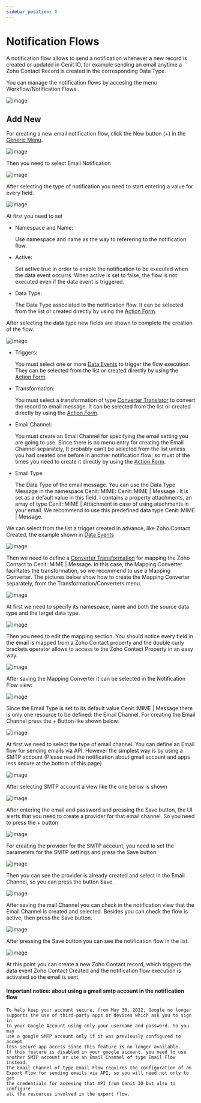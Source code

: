 ```yaml
---
sidebar_position: 8
---
```


# Notification Flows

A notification flow allows to send a notification whenever a new record is created or updated in Cenit IO, for example sending an email anytime a Zoho Contact Record is created in the corresponding Data Type.

You can manage the notification flows by accesing the menu Workflow/Notification Flows . 

![image](https://user-images.githubusercontent.com/54523080/174842098-6dc6793a-69bc-48a0-b517-882a6ebd436a.png)

## Add New

For creating a new email notification flow, click the New button (+) in the [Generic Menu](generic/generic_menu_options_.md).

![image](https://user-images.githubusercontent.com/54523080/174842620-ddb59923-01aa-4351-a4bf-00edde938327.png)

Then you need to select Email Notification

![image](https://user-images.githubusercontent.com/54523080/174842989-23dea1e7-c984-466f-999e-426e3ca86348.png)

After selecting the type of notification you need to start entering a value for every field.

![image](https://user-images.githubusercontent.com/54523080/174845875-b0316585-9346-46ad-a893-fe92ca6c66b6.png)

At first you need to set

- Namespace and Name:
  
  Use namespace and name as the way to referering to the notification flow.

- Active:
  
  Set active true in order to enable the notification to be executed when the data event occurrs. When active is set to false, the flow is not executed even if the data event is triggered.

- Data Type:
  
  The Data Type associated to the notification flow. It can be selected from the list or created directly by using  the [Action Form](generic/generic_action_form).

After selecting the data type new fields are shown to complete the creation of the flow.

![image](https://user-images.githubusercontent.com/54523080/174848892-b7e8962d-ee94-4d10-9fa7-3d7453bd5997.png)

- Triggers:
  
  You must select one or more [Data Events](workflows/data_events.md) to trigger the flow execution. They can be selected from the list or created directly by using the [Action Form](generic/generic_action_form).

- Transformation:
  
  You must select a transformation of type [Converter Translator](transformations/converters.md) to convert the record to email message. It can be selected from the list or created directly by using the [Action Form](generic/generic_action_form).

- Email Channel:
  
  You must create an Email Channel for specifying the email setting you are going to use. Since there is no menu entry for creating the Email Channel separately, It probably can't be selected from the list unless you had created one before in another notification flow; so must of the times you need to create it directly by using the [Action Form](generic/generic_action_form).

- Email Type:
  
  The Data Type of the email message. You can use the Data Type Message in the namespace Cenit::MIME:  Cenit::MIME | Message . It is set as a default value in this field. I contains a property attachments, an array of type Cenit::MIME | Attachment in case of using atachments in your email. We recommend to use this predefined data type Cenit::MIME | Message.

We can select from the list a trigger created in advance, like Zoho Contact Created,  the example shown in [Data Events](workflows/data_events.md)

![image](https://user-images.githubusercontent.com/54523080/174861986-40da32a1-3eb0-4454-8578-86d5593bd273.png)

Then we need to define a [Converter Transformation](transformations/converters.md) for mapping the Zoho Contact to Cenit::MIME | Message. In this case, the Mapping Converter facilitates the transformation, so we recommend to use a Mapping Converter. The pictures below show how to create the Mapping Converter separately, from the Transformation/Converters menu.

![image](https://user-images.githubusercontent.com/54523080/174865235-c6fb74b9-4eda-422a-8586-65a14b89e44e.png)

At first we need to specify its namespace, name and both the source data type and the target data type.

![image](https://user-images.githubusercontent.com/54523080/174867771-2d70d6d8-c81a-4d5f-ac40-b1a638de157e.png)

Then you need to edit the mapping section. You should notice every field in the email is mapped from a Zoho Contact property and the double curly brackets operator allows to access to the Zoho Contact Property in an easy way.

![image](https://user-images.githubusercontent.com/54523080/174900118-4987fa7b-4e49-4787-8952-dd7a8c61ea3b.png)

After saving the Mapping Converter it can be selected in the Notification Flow view:

![image](https://user-images.githubusercontent.com/54523080/174870195-d16a13ed-699d-4ccf-afcb-871e50d534d1.png)

Since the Email Type is set to its default value Cenit::MIME | Message there is only one resource to be defined: the Email Channel. For creating the Email Channel press the + Button like shown below.

![image](https://user-images.githubusercontent.com/54523080/174870478-b4a5c63f-1f2d-423c-bd46-3ef441589dec.png)

At first we need to select the type of email channel. You can define an Email flow for sending emails via API. However the simplest way is by using a SMTP account (Please read the notification about gmail account and apps less secure at the bottom of this page).

![image](https://user-images.githubusercontent.com/54523080/174871061-accd0b64-c34b-410f-86d6-589e72bb6675.png)

After selecting SMTP account a view like the one below is shown

![image](https://user-images.githubusercontent.com/54523080/174876948-c859214b-cba9-45bc-a618-bd99094faee5.png)

After entering the email and  password and pressing the Save button, the UI alerts that you need to create a provider for that email channel. So you need to press the + button

![image](https://user-images.githubusercontent.com/54523080/174900606-76e2c644-4a25-4419-8241-0107750f18e7.png)

For creating the provider for the SMTP account, you need to set the parameters for the SMTP settings and press the Save button.

![image](https://user-images.githubusercontent.com/54523080/174880629-597fda5b-d2ec-45c5-8c89-942617488e7c.png)

Then you can see the provider is already created and select in the Email Channel, so you can press the button Save.

![image](https://user-images.githubusercontent.com/54523080/174881525-644e2e10-b86c-4576-a861-e64f8d9dffcb.png)

After saving the mail Channel you can check in the notification view that the Email Channel is created and selected. Besides you can check the flow is active, then press the Save button.

![image](https://user-images.githubusercontent.com/54523080/174882038-7d2a59b8-150e-4c3d-a86e-81c8f912f8a5.png)

After pressing the Save button you can see the notification flow in the list. 

![image](https://user-images.githubusercontent.com/54523080/174882184-42a40d76-39e0-4ccd-87f5-d0ca812216c7.png)

At this point you can create a new Zoho Contact record, which triggers the data event Zoho Contact Created and the notification flow execution is activated so the email is sent.

#### Important notice: about using a gmail smtp account in the notification flow

```
To help keep your account secure, from May 30, 2022, ​​Google no longer
supports the use of third-party apps or devices which ask you to sign in
to your Google Account using only your username and password. So you may
use a google SMTP account only if it was previously configured to accept
less secure app access since this feature is no longer available.
If this feature is disabled in your google account, you need to use
another SMTP account or use an Email Channel of type Email Flow instead.
The Email Channel of type Email Flow requires the configuration of an
Export Flow for sending emails via API, so you will need not only to get
the credentials for accesing that API from Cenit IO but also to configure
all the resources involved in the export flow.
```